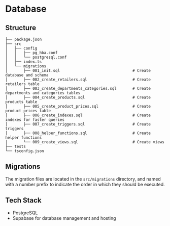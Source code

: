 # Database
## Structure
```text
├── package.json
├── src
│   ├── config
│   │   ├── pg_hba.conf
│   │   └── postgresql.conf
│   ├── index.ts
│   └── migrations
│       ├── 001_init.sql                                # Create database and schema
│       ├── 002_create_retailers.sql                    # Create retailers table
│       ├── 003_create_departments_categories.sql       # Create departments and categories tables
│       ├── 004_create_products.sql                     # Create products table  
│       ├── 005_create_product_prices.sql               # Create product prices table
│       ├── 006_create_indexes.sql                      # Create indexes for faster queries
│       ├── 007_create_triggers.sql                     # Create triggers
│       ├── 008_helper_functions.sql                    # Create helper functions
│       └── 009_create_views.sql                        # Create views   
├── tests
└── tsconfig.json
```
## Migrations
 The migration files are located in the `src/migrations` directory, and named with a number prefix to indicate the order in which they should be executed.

## Tech Stack
- PostgreSQL
- Supabase for database management and hosting